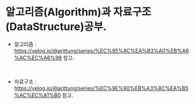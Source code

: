 
# 알고리즘(Algorithm)과 자료구조(DataStructure)공부.
- 알고리즘 : https://velog.io/@arittung/series/%EC%95%8C%EA%B3%A0%EB%A6%AC%EC%A6%98 참고.
<br>

- 자료구조 : https://velog.io/@arittung/series/%EC%9E%90%EB%A3%8C%EA%B5%AC%EC%A1%B0 참고.

<br><br><br><br>
